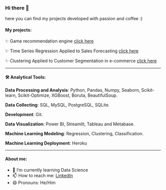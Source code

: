 ### Hi there 👋

here you can find my projects developed with passion and coffee :)

#### My projects:

✨ Game recommendation engine [click here](https://github.com/mattmagrin/game_recommendation_engine/)

✨ Time Series Regression Applied to Sales Forecasting [click here](https://github.com/mattmagrin/Sales-Forecast)

✨ Clustering Applied to Customer Segmentation in e-commerce [click here](https://github.com/mattmagrin/Cluster_Customer)

-----

#### 🛠️ Analytical Tools: 

**Data Processing and Analysis**: Python,  Pandas, Numpy, Seaborn, Scikit-learn, Scikit-Optimize, XGBoost, Boruta, BeautifulSoup.

**Data Collecting**: SQL, MySQL, PostgreSQL,  SQLite.

**Development**: Git.

**Data Visualization**: Power BI, Streamlit, Tableau and Metabase.

**Machine Learning Modeling**: Regression, Clustering, Classification.

**Machine Learning Deployment**: Heroku

------
#### About me:
- 🌱 I’m currently learning Data Science
- 📫 How to reach me: [LinkedIn](https://www.linkedin.com/in/matheusmagrin/)
- 😄 Pronouns: He/Him

